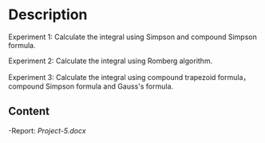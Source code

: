 # Description

Experiment 1: Calculate the integral using Simpson and compound Simpson formula. 

Experiment 2: Calculate the integral using Romberg algorithm. 

Experiment 3: Calculate the integral using compound trapezoid formula，compound Simpson formula and Gauss's formula. 

## Content

-Report: *Project-5.docx*
